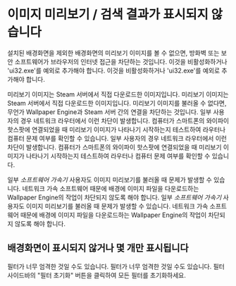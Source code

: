# 이미지 미리보기 / 검색 결과가 표시되지 않습니다

설치된 배경화면을 제외한 배경화면의 미리보기 이미지를 볼 수 없으면, 방화벽 또는 보안 소프트웨어가 브라우저의 인터넷 접근을 차단하는 것입니다. 이것을 비활성화하거나 'ui32.exe'를 예외로 추가해야 합니다. 이것을 비활성화하거나 'ui32.exe'를 예외로 추가해야 합니다.

미리보기 이미지는 Steam 서버에서 직접 다운로드한 이미지입니다. 미리보기 이미지는 Steam 서버에서 직접 다운로드한 이미지입니다. 미리보기 이미지를 불러올 수 없다면, 무언가 Wallpaper Engine과 Steam 서버 간의 연결을 차단하는 것입니다. 일부 사용자의 경우 네트워크 라우터에서 이런 차단이 발생합니다. 컴퓨터가 스마트폰의 와이파이 핫스팟에 연결되었을 때 미리보기 이미지가 나타나기 시작하는지 테스트하여 라우터나 컴퓨터 문제 여부를 확인할 수 있습니다. 일부 사용자의 경우 네트워크 라우터에서 이런 차단이 발생합니다. 컴퓨터가 스마트폰의 와이파이 핫스팟에 연결되었을 때 미리보기 이미지가 나타나기 시작하는지 테스트하여 라우터나 컴퓨터 문제 여부를 확인할 수 있습니다.

일부 *소프트웨어 가속기* 사용자도 이미지 미리보기를 불러올 때 문제가 발생할 수 있습니다. 네트워크 가속 소프트웨어 때문에 배경에 이미지 파일을 다운로드하는 Wallpaper Engine의 작업이 차단되지 않도록 해야 합니다. 일부 *소프트웨어 가속기* 사용자도 이미지 미리보기를 불러올 때 문제가 발생할 수 있습니다. 네트워크 가속 소프트웨어 때문에 배경에 이미지 파일을 다운로드하는 Wallpaper Engine의 작업이 차단되지 않도록 해야 합니다.

## 배경화면이 표시되지 않거나 몇 개만 표시됩니다

필터가 너무 엄격한 것일 수도 있습니다. 필터가 너무 엄격한 것일 수도 있습니다. 필터 사이드바의 "필터 초기화" 버튼을 클릭하여 모든 필터를 초기화하세요.